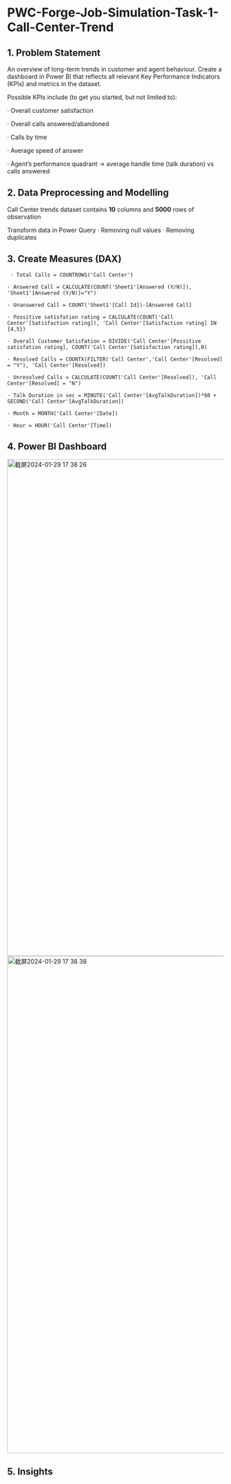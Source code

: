 # PWC-Forge-Job-Simulation-Task-1-Call-Center-Trend
## 1. Problem Statement
An overview of long-term trends in customer and agent behaviour.
Create a dashboard in Power BI that reflects all relevant Key Performance Indicators (KPIs) and metrics in the dataset. 

Possible KPIs include (to get you started, but not limited to):

·  Overall customer satisfaction

·  Overall calls answered/abandoned

·  Calls by time

·  Average speed of answer

·  Agent’s performance quadrant -> average handle time (talk duration) vs calls answered

## 2. Data Preprocessing and Modelling

Call Center trends dataset contains **10** columns and **5000** rows of observation

Transform data in Power Query
·  Removing null values
·  Removing duplicates

## 3. Create Measures (DAX)

` · Total Calls = COUNTROWS('Call Center')`

`· Answered Call = CALCULATE(COUNT('Sheet1'[Answered (Y/N)]), 'Sheet1'[Answered (Y/N)]="Y")`

`· Unanswered Call = COUNT('Sheet1'[Call Id])-[Answered Call]`

`· Possitive satisfation rating = CALCULATE(COUNT('Call Center'[Satisfaction rating]), 'Call Center'[Satisfaction rating] IN {4,5})`

`· Overall Customer Satisfation = DIVIDE('Call Center'[Possitive satisfation rating], COUNT('Call Center'[Satisfaction rating]),0)`

`· Resolved Calls = COUNTX(FILTER('Call Center','Call Center'[Resolved] = "Y"), 'Call Center'[Resolved])`

`· Unresolved Calls = CALCULATE(COUNT('Call Center'[Resolved]), 'Call Center'[Resolved] = "N")`

`· Talk Duration in sec = MINUTE('Call Center'[AvgTalkDuration])*60 + SECOND('Call Center'[AvgTalkDuration])`

`· Month = MONTH('Call Center'[Date])`

`· Hour = HOUR('Call Center'[Time])`

## 4. Power BI Dashboard

<img width="1155" alt="截屏2024-01-29 17 38 26" src="https://github.com/qinxinLiu/PWC-Forge-Job-Simulation-Task-1-Call-Center-Trend/assets/67852322/e65270c7-4771-4d06-ab19-de1f91f22b60">

<img width="1156" alt="截屏2024-01-29 17 38 38" src="https://github.com/qinxinLiu/PWC-Forge-Job-Simulation-Task-1-Call-Center-Trend/assets/67852322/f904daa9-9340-480f-aa7a-c9e549cd8e54">


## 5. Insights
